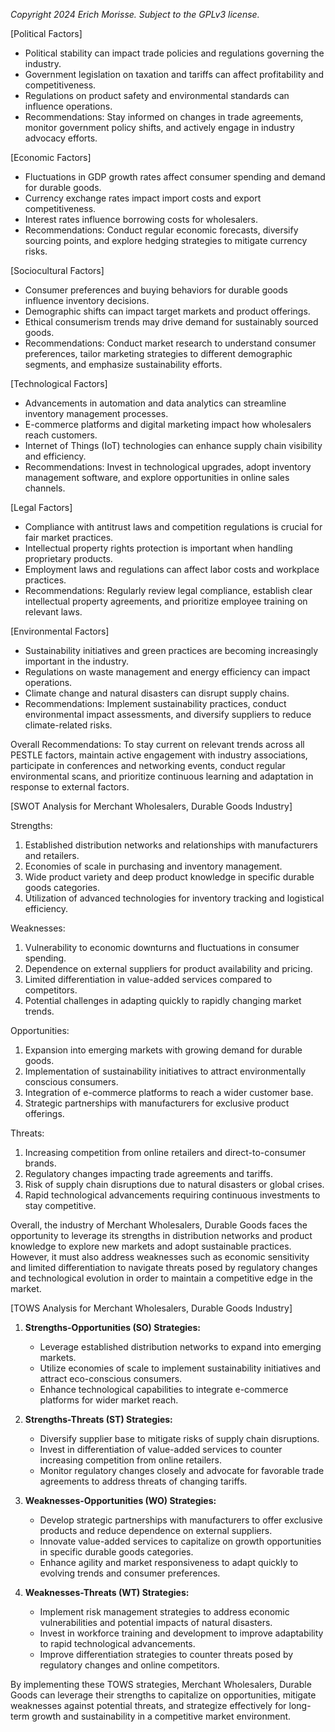 *Copyright 2024 Erich Morisse.  Subject to the GPLv3 license.*


[Political Factors]
- Political stability can impact trade policies and regulations governing the industry.
- Government legislation on taxation and tariffs can affect profitability and competitiveness.
- Regulations on product safety and environmental standards can influence operations.
- Recommendations: Stay informed on changes in trade agreements, monitor government policy shifts, and actively engage in industry advocacy efforts.

[Economic Factors]
- Fluctuations in GDP growth rates affect consumer spending and demand for durable goods.
- Currency exchange rates impact import costs and export competitiveness.
- Interest rates influence borrowing costs for wholesalers.
- Recommendations: Conduct regular economic forecasts, diversify sourcing points, and explore hedging strategies to mitigate currency risks.

[Sociocultural Factors]
- Consumer preferences and buying behaviors for durable goods influence inventory decisions.
- Demographic shifts can impact target markets and product offerings.
- Ethical consumerism trends may drive demand for sustainably sourced goods.
- Recommendations: Conduct market research to understand consumer preferences, tailor marketing strategies to different demographic segments, and emphasize sustainability efforts.

[Technological Factors]
- Advancements in automation and data analytics can streamline inventory management processes.
- E-commerce platforms and digital marketing impact how wholesalers reach customers.
- Internet of Things (IoT) technologies can enhance supply chain visibility and efficiency.
- Recommendations: Invest in technological upgrades, adopt inventory management software, and explore opportunities in online sales channels.

[Legal Factors]
- Compliance with antitrust laws and competition regulations is crucial for fair market practices.
- Intellectual property rights protection is important when handling proprietary products.
- Employment laws and regulations can affect labor costs and workplace practices.
- Recommendations: Regularly review legal compliance, establish clear intellectual property agreements, and prioritize employee training on relevant laws.

[Environmental Factors]
- Sustainability initiatives and green practices are becoming increasingly important in the industry.
- Regulations on waste management and energy efficiency can impact operations.
- Climate change and natural disasters can disrupt supply chains.
- Recommendations: Implement sustainability practices, conduct environmental impact assessments, and diversify suppliers to reduce climate-related risks.

Overall Recommendations: To stay current on relevant trends across all PESTLE factors, maintain active engagement with industry associations, participate in conferences and networking events, conduct regular environmental scans, and prioritize continuous learning and adaptation in response to external factors.

[SWOT Analysis for Merchant Wholesalers, Durable Goods Industry]

Strengths:
1. Established distribution networks and relationships with manufacturers and retailers.
2. Economies of scale in purchasing and inventory management.
3. Wide product variety and deep product knowledge in specific durable goods categories.
4. Utilization of advanced technologies for inventory tracking and logistical efficiency.

Weaknesses:
1. Vulnerability to economic downturns and fluctuations in consumer spending.
2. Dependence on external suppliers for product availability and pricing.
3. Limited differentiation in value-added services compared to competitors.
4. Potential challenges in adapting quickly to rapidly changing market trends.

Opportunities:
1. Expansion into emerging markets with growing demand for durable goods.
2. Implementation of sustainability initiatives to attract environmentally conscious consumers.
3. Integration of e-commerce platforms to reach a wider customer base.
4. Strategic partnerships with manufacturers for exclusive product offerings.

Threats:
1. Increasing competition from online retailers and direct-to-consumer brands.
2. Regulatory changes impacting trade agreements and tariffs.
3. Risk of supply chain disruptions due to natural disasters or global crises.
4. Rapid technological advancements requiring continuous investments to stay competitive.

Overall, the industry of Merchant Wholesalers, Durable Goods faces the opportunity to leverage its strengths in distribution networks and product knowledge to explore new markets and adopt sustainable practices. However, it must also address weaknesses such as economic sensitivity and limited differentiation to navigate threats posed by regulatory changes and technological evolution in order to maintain a competitive edge in the market.

[TOWS Analysis for Merchant Wholesalers, Durable Goods Industry]

1. **Strengths-Opportunities (SO) Strategies:**
   - Leverage established distribution networks to expand into emerging markets.
   - Utilize economies of scale to implement sustainability initiatives and attract eco-conscious consumers.
   - Enhance technological capabilities to integrate e-commerce platforms for wider market reach.
  
2. **Strengths-Threats (ST) Strategies:**
   - Diversify supplier base to mitigate risks of supply chain disruptions.
   - Invest in differentiation of value-added services to counter increasing competition from online retailers.
   - Monitor regulatory changes closely and advocate for favorable trade agreements to address threats of changing tariffs.
  
3. **Weaknesses-Opportunities (WO) Strategies:**
   - Develop strategic partnerships with manufacturers to offer exclusive products and reduce dependence on external suppliers.
   - Innovate value-added services to capitalize on growth opportunities in specific durable goods categories.
   - Enhance agility and market responsiveness to adapt quickly to evolving trends and consumer preferences.

4. **Weaknesses-Threats (WT) Strategies:**
   - Implement risk management strategies to address economic vulnerabilities and potential impacts of natural disasters.
   - Invest in workforce training and development to improve adaptability to rapid technological advancements.
   - Improve differentiation strategies to counter threats posed by regulatory changes and online competitors.

By implementing these TOWS strategies, Merchant Wholesalers, Durable Goods can leverage their strengths to capitalize on opportunities, mitigate weaknesses against potential threats, and strategize effectively for long-term growth and sustainability in a competitive market environment.

